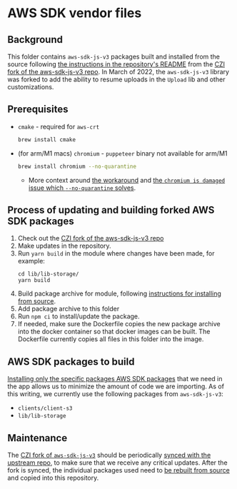 # AWS SDK vendor files

## Background

This folder contains `aws-sdk-js-v3` packages built and installed from the source following [the instructions in the repository's README](https://github.com/chanzuckerberg/aws-sdk-js-v3#install-from-source) from the [CZI fork of the aws-sdk-js-v3 repo](https://github.com/chanzuckerberg/aws-sdk-js-v3).  In March of 2022, the `aws-sdk-js-v3` library was forked to add the ability to resume uploads in the `Upload` lib and other customizations.

## Prerequisites

* `cmake` - required for `aws-crt`

    ```sh
    brew install cmake
    ```

* (for arm/M1 macs) `chromium` - `puppeteer` binary not available for arm/M1

    ```sh
    brew install chromium --no-quarantine
    ```

  * More context around [the workaround](https://linguinecode.com/post/how-to-fix-m1-mac-puppeteer-chromium-arm64-bug) and [the `chromium is damaged` issue which `--no-quarantine` solves](https://www.reddit.com/r/MacOS/comments/q9d772/homebrew_chromium_is_damaged_and_cant_be_openend/).

## Process of updating and building forked AWS SDK packages

1. Check out the [CZI fork of the aws-sdk-js-v3 repo](https://github.com/chanzuckerberg/aws-sdk-js-v3)
1. Make updates in the repository.
1. Run `yarn build` in the module where changes have been made, for example:
    ```
    cd lib/lib-storage/
    yarn build
    ```
1. Build package archive for module, following [instructions for installing from source](https://github.com/chanzuckerberg/aws-sdk-js-v3#install-from-source).
1. Add package archive to this folder
1. Run `npm ci` to install/update the package.
1. If needed, make sure the Dockerfile copies the new package archive into the docker container so that docker images can be built.  The Dockerfile currently copies all files in this folder into the image.

## AWS SDK packages to build

[Installing only the specific packages AWS SDK packages](https://github.com/chanzuckerberg/aws-sdk-js-v3#install-from-source) that we need in the app allows us to minimize the amount of code we are importing.  As of this writing, we currently use the following packages from `aws-sdk-js-v3`:

* `clients/client-s3`
* `lib/lib-storage`

## Maintenance

The [CZI fork of `aws-sdk-js-v3`](https://github.com/chanzuckerberg/aws-sdk-js-v3) should be periodically [synced with the upstream repo](https://docs.github.com/en/pull-requests/collaborating-with-pull-requests/working-with-forks/syncing-a-fork), to make sure that we receive any critical updates.  After the fork is synced, the individual packages used need to [be rebuilt from source](https://github.com/chanzuckerberg/aws-sdk-js-v3#install-from-source) and copied into this repository.
